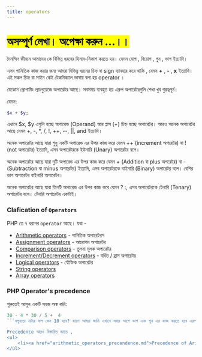 ```yaml
---
title: operators
---
```



<h1><mark> অসম্পূর্ণ লেখা। অপেক্ষা করুন ...।। </mark> </h1>

দৈনন্দিন জীবনে আমাদের কে বিভিন্ন ধরনের হিসাব-নিকাশ করতে হয়। যেমন যোগ , বিয়োগ , গুন , ভাগ ইত্যাদি।

এসব গানিতিক কাজ করার জন্য আমরা বিভিন্ন ধরনের চিহ্ন বা sign ব্যাবহার করে থাকি , যেমন **+** , **-** , **x** ইত্যাদি। এই সকল চিহ্ন বা সাইন কেই টেকনিক্যাল ভাষায় বলা হয় operator ।

যেকোন প্রোগামিং ল্যাংগুয়েজে অপারেটর আছে। সবসময় ব্যবহৃত হয় এরুপ অপারেটরগুলি শেখা খুব গুরত্বপূর্ন। 

যেমন: 
```php
$x + $y;
```
এখানে $x, $y এগুলি হচ্ছে অপারেন্ড (Operand) আর প্লাস (+) চিহ্ন হচ্ছে অপারেটর। আরও অনেক অপারেটর আছে যেমন +, -, *, /, !, ++, --, ||, and ইত্যাদি।

অনেক অপারেটর আছে যারা শুধু একটি অপারেন্ড এর উপর কাজ করে যেমন ++ (increment অপরেটর) বা ! (not অপারেটর) ইত্যাদি, এসব অপারেটরকে ইউনারি (Unary) অপারেটর বলে।

অনেক অপারেটর আছে যারা দুটি অপারেন্ড এর উপর কাজ করে যেমন + (Addition বা plus অপরেটর) বা - (Subtraction বা minus অপারেটর) ইত্যাদি, এসব অপারেটরকে বাইনারি (Binary) অপারেটর বলে। বেশির ভাগ অপারেটর বাইনারি অপারেটর।

অনেক অপারেটর আছে যারা তিনটি অপারেন্ড এর উপর কাজ করে যেমন ? :, এসব অপারেটরকে টেনারি (Tenary) অপারেটর বলে। টেনারি অপারেটর একটাই।

### Clafication of `Operators`
PHP তে ৭ ধরনের `operator` আছে। যথা -
<ul>
	<li><a href="arithmetic_operators.md">Arithmetic operators</a> - গানিতিক অপারেটরস</li>
	<li><a href="assignment_operators.md">Assignment operators</a> - আরোপন অপারেটর</li>
	<li><a href="comparison_operators.md">Comparison operators</a> - তুলনা মূলক অপারেটর</li>
	<li><a href="arithmetic_operators.md">Increment/Decrement operators</a> - বর্ধিত / হ্রাস অপারেটর</li>
	<li><a href="logical_operators.md">Logical operators</a> - যৌক্তিক অপারেটর</li>
	<li><a href="arithmetic_operators.md">String operators</a></li>
	<li><a href="array_operators.md">Array operators</a></li>
</ul>

### PHP Operator's precedence

শুরুতেই আসুন একটি সহজ অঙ্ক করি:
```php
30 - 4 * 30 / 5 +  4
```বলুনতো এটার ফল কেন 10 হবে? কারণ আমরা জানি এখানে সবার আগে ভাগ এবং গুন এর কাজ করতে হবে এরপর যোগ বিয়োগ । এটাই গনিতের নিয়ম, এখানে এই যে আমরা ভাগ এবং গুনকে অগ্রাধিকার দিলাম, এটাই অপারেটর প্রিসিডেন্স । যখন পিএইচপিতে একাধিক এক্সপ্রেশনের মধ্যে আমরা এমন করে অপারেটর ব্যবহার করি তখন কোন কোন অপারেটর অগ্রাধিকার পায় - তাই সঠিক ফলাফল পেতে আমাদেরকে অপারেটর প্রিসিডেন্স সম্পর্কে বিস্তারিত জানতে হবে।

Precedence আরও বিস্তারিত জাতে ,
<ul>
	<li><a href="arithmetic_operators_precendence.md">Precedence of Arithmetic operators</a></li></li>
</ul>


